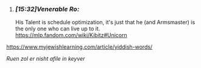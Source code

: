 1. ### _[_15:32_]_Venerable Ro_:_ 
    
    His Talent is schedule optimization, it's just that he (and Armsmaster) is the only one who can live up to it.
https://mlp.fandom.com/wiki/Kibitz#Unicorn

https://www.myjewishlearning.com/article/yiddish-words/

_Ruen zol er nisht afile in keyver_